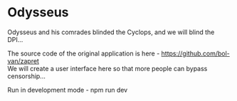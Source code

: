 # Odysseus
Odysseus and his comrades blinded the Cyclops, and we will blind the DPI...

The source code of the original application is here - https://github.com/bol-van/zapret
<br>
We will create a user interface here so that more people can bypass censorship...

Run in development mode - npm run dev
